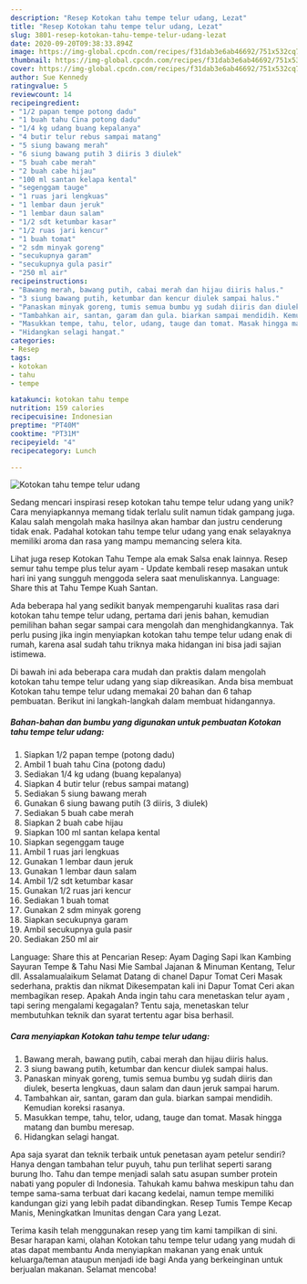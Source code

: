 ```yaml
---
description: "Resep Kotokan tahu tempe telur udang, Lezat"
title: "Resep Kotokan tahu tempe telur udang, Lezat"
slug: 3801-resep-kotokan-tahu-tempe-telur-udang-lezat
date: 2020-09-20T09:38:33.894Z
image: https://img-global.cpcdn.com/recipes/f31dab3e6ab46692/751x532cq70/kotokan-tahu-tempe-telur-udang-foto-resep-utama.jpg
thumbnail: https://img-global.cpcdn.com/recipes/f31dab3e6ab46692/751x532cq70/kotokan-tahu-tempe-telur-udang-foto-resep-utama.jpg
cover: https://img-global.cpcdn.com/recipes/f31dab3e6ab46692/751x532cq70/kotokan-tahu-tempe-telur-udang-foto-resep-utama.jpg
author: Sue Kennedy
ratingvalue: 5
reviewcount: 14
recipeingredient:
- "1/2 papan tempe potong dadu"
- "1 buah tahu Cina potong dadu"
- "1/4 kg udang buang kepalanya"
- "4 butir telur rebus sampai matang"
- "5 siung bawang merah"
- "6 siung bawang putih 3 diiris 3 diulek"
- "5 buah cabe merah"
- "2 buah cabe hijau"
- "100 ml santan kelapa kental"
- "segenggam tauge"
- "1 ruas jari lengkuas"
- "1 lembar daun jeruk"
- "1 lembar daun salam"
- "1/2 sdt ketumbar kasar"
- "1/2 ruas jari kencur"
- "1 buah tomat"
- "2 sdm minyak goreng"
- "secukupnya garam"
- "secukupnya gula pasir"
- "250 ml air"
recipeinstructions:
- "Bawang merah, bawang putih, cabai merah dan hijau diiris halus."
- "3 siung bawang putih, ketumbar dan kencur diulek sampai halus."
- "Panaskan minyak goreng, tumis semua bumbu yg sudah diiris dan diulek, beserta lengkuas, daun salam dan daun jeruk sampai harum."
- "Tambahkan air, santan, garam dan gula. biarkan sampai mendidih. Kemudian koreksi rasanya."
- "Masukkan tempe, tahu, telor, udang, tauge dan tomat. Masak hingga matang dan bumbu meresap."
- "Hidangkan selagi hangat."
categories:
- Resep
tags:
- kotokan
- tahu
- tempe

katakunci: kotokan tahu tempe 
nutrition: 159 calories
recipecuisine: Indonesian
preptime: "PT40M"
cooktime: "PT31M"
recipeyield: "4"
recipecategory: Lunch

---
```



![Kotokan tahu tempe telur udang](https://img-global.cpcdn.com/recipes/f31dab3e6ab46692/751x532cq70/kotokan-tahu-tempe-telur-udang-foto-resep-utama.jpg)

Sedang mencari inspirasi resep kotokan tahu tempe telur udang yang unik? Cara menyiapkannya memang tidak terlalu sulit namun tidak gampang juga. Kalau salah mengolah maka hasilnya akan hambar dan justru cenderung tidak enak. Padahal kotokan tahu tempe telur udang yang enak selayaknya memiliki aroma dan rasa yang mampu memancing selera kita.

Lihat juga resep Kotokan Tahu Tempe ala emak Salsa enak lainnya. Resep semur tahu tempe plus telur ayam - Update kembali resep masakan untuk hari ini yang sungguh menggoda selera saat menuliskannya. Language: Share this at Tahu Tempe Kuah Santan.

Ada beberapa hal yang sedikit banyak mempengaruhi kualitas rasa dari kotokan tahu tempe telur udang, pertama dari jenis bahan, kemudian pemilihan bahan segar sampai cara mengolah dan menghidangkannya. Tak perlu pusing jika ingin menyiapkan kotokan tahu tempe telur udang enak di rumah, karena asal sudah tahu triknya maka hidangan ini bisa jadi sajian istimewa.


Di bawah ini ada beberapa cara mudah dan praktis dalam mengolah kotokan tahu tempe telur udang yang siap dikreasikan. Anda bisa membuat Kotokan tahu tempe telur udang memakai 20 bahan dan 6 tahap pembuatan. Berikut ini langkah-langkah dalam membuat hidangannya.

<!--inarticleads1-->

##### Bahan-bahan dan bumbu yang digunakan untuk pembuatan Kotokan tahu tempe telur udang:

1. Siapkan 1/2 papan tempe (potong dadu)
1. Ambil 1 buah tahu Cina (potong dadu)
1. Sediakan 1/4 kg udang (buang kepalanya)
1. Siapkan 4 butir telur (rebus sampai matang)
1. Sediakan 5 siung bawang merah
1. Gunakan 6 siung bawang putih (3 diiris, 3 diulek)
1. Sediakan 5 buah cabe merah
1. Siapkan 2 buah cabe hijau
1. Siapkan 100 ml santan kelapa kental
1. Siapkan segenggam tauge
1. Ambil 1 ruas jari lengkuas
1. Gunakan 1 lembar daun jeruk
1. Gunakan 1 lembar daun salam
1. Ambil 1/2 sdt ketumbar kasar
1. Gunakan 1/2 ruas jari kencur
1. Sediakan 1 buah tomat
1. Gunakan 2 sdm minyak goreng
1. Siapkan secukupnya garam
1. Ambil secukupnya gula pasir
1. Sediakan 250 ml air


Language: Share this at Pencarian Resep: Ayam Daging Sapi Ikan Kambing Sayuran Tempe &amp; Tahu Nasi Mie Sambal Jajanan &amp; Minuman Kentang, Telur dll. Assalamualaikum Selamat Datang di chanel Dapur Tomat Ceri Masak sederhana, praktis dan nikmat Dikesempatan kali ini Dapur Tomat Ceri akan membagikan resep. Apakah Anda ingin tahu cara menetaskan telur ayam , tapi sering mengalami kegagalan? Tentu saja, menetaskan telur membutuhkan teknik dan syarat tertentu agar bisa berhasil. 

<!--inarticleads2-->

##### Cara menyiapkan Kotokan tahu tempe telur udang:

1. Bawang merah, bawang putih, cabai merah dan hijau diiris halus.
1. 3 siung bawang putih, ketumbar dan kencur diulek sampai halus.
1. Panaskan minyak goreng, tumis semua bumbu yg sudah diiris dan diulek, beserta lengkuas, daun salam dan daun jeruk sampai harum.
1. Tambahkan air, santan, garam dan gula. biarkan sampai mendidih. Kemudian koreksi rasanya.
1. Masukkan tempe, tahu, telor, udang, tauge dan tomat. Masak hingga matang dan bumbu meresap.
1. Hidangkan selagi hangat.


Apa saja syarat dan teknik terbaik untuk penetasan ayam petelur sendiri? Hanya dengan tambahan telur puyuh, tahu pun terlihat seperti sarang burung lho. Tahu dan tempe menjadi salah satu asupan sumber protein nabati yang populer di Indonesia. Tahukah kamu bahwa meskipun tahu dan tempe sama-sama terbuat dari kacang kedelai, namun tempe memiliki kandungan gizi yang lebih padat dibandingkan. Resep Tumis Tempe Kecap Manis, Meningkatkan Imunitas dengan Cara yang Lezat. 

Terima kasih telah menggunakan resep yang tim kami tampilkan di sini. Besar harapan kami, olahan Kotokan tahu tempe telur udang yang mudah di atas dapat membantu Anda menyiapkan makanan yang enak untuk keluarga/teman ataupun menjadi ide bagi Anda yang berkeinginan untuk berjualan makanan. Selamat mencoba!
